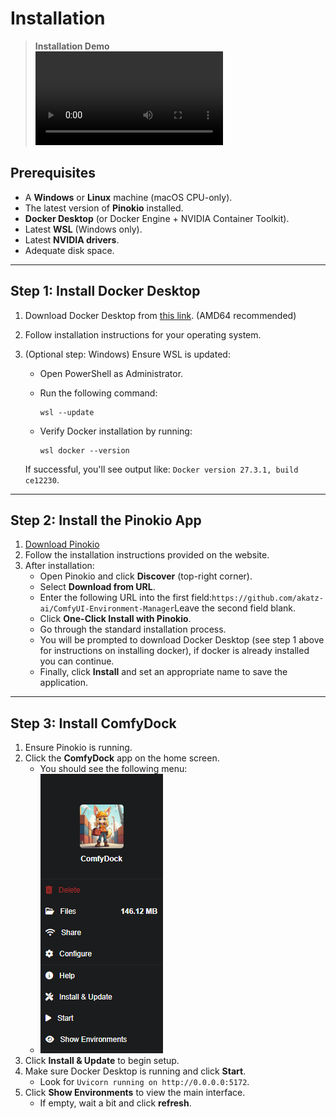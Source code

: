 # Installation

> **Installation Demo**  
> <video controls>
> <source src="../assets/installDemo_edit1.mp4" type="video/mp4">
> </video>


## **Prerequisites**

- A **Windows** or **Linux** machine (macOS CPU-only).
- The latest version of **Pinokio** installed.
- **Docker Desktop** (or Docker Engine + NVIDIA Container Toolkit).
- Latest **WSL** (Windows only).
- Latest **NVIDIA drivers**.
- Adequate disk space.

---

## **Step 1: Install Docker Desktop**

1. Download Docker Desktop from [this link](https://www.docker.com/products/docker-desktop/). (AMD64 recommended)
2. Follow installation instructions for your operating system.
3. (Optional step: Windows) Ensure WSL is updated:
    - Open PowerShell as Administrator.
    - Run the following command:
        
        ```
        wsl --update
        ```
        
    - Verify Docker installation by running:
        
        ```
        wsl docker --version
        ```
    
    If successful, you'll see output like: `Docker version 27.3.1, build ce12230`.

---

## **Step 2: Install the Pinokio App**

1. [Download Pinokio](https://program.pinokio.computer/#/?id=install)
2. Follow the installation instructions provided on the website.
3. After installation:
    - Open Pinokio and click **Discover** (top-right corner).
    - Select **Download from URL**.
    - Enter the following URL into the first field:`https://github.com/akatz-ai/ComfyUI-Environment-Manager`Leave the second field blank.
    - Click **One-Click Install with Pinokio**.
    - Go through the standard installation process.
    - You will be prompted to download Docker Desktop (see step 1 above for instructions on installing docker), if docker is already installed you can continue.
    - Finally, click **Install** and set an appropriate name to save the application.

---

## **Step 3: Install ComfyDock**

1. Ensure Pinokio is running.
2. Click the **ComfyDock** app on the home screen.
    - You should see the following menu:
    - ![ComfyDock App](assets/pinokioMenu1.png)
3. Click **Install & Update** to begin setup.
4. Make sure Docker Desktop is running and click **Start**.
   - Look for `Uvicorn running on http://0.0.0.0:5172`.
5. Click **Show Environments** to view the main interface.
   - If empty, wait a bit and click **refresh**.
